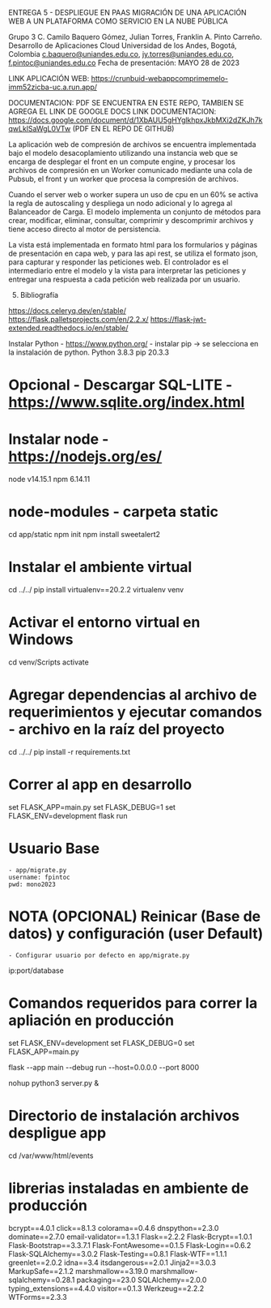 ENTREGA 5 - DESPLIEGUE EN PAAS MIGRACIÓN DE UNA APLICACIÓN WEB A UN PLATAFORMA COMO SERVICIO EN LA NUBE PÚBLICA

Grupo 3 C. Camilo Baquero Gómez, Julian Torres, Franklin A. Pinto Carreño. Desarrollo de Aplicaciones Cloud Universidad de los Andes, Bogotá, Colombia c.baquero@uniandes.edu.co, jy.torres@uniandes.edu.co, f.pintoc@uniandes.edu.co Fecha de presentación: MAYO 28 de 2023

LINK APLICACIÓN WEB: https://crunbuid-webappcomprimemelo-imm52zicba-uc.a.run.app/

DOCUMENTACION: PDF SE ENCUENTRA EN ESTE REPO, TAMBIEN SE AGREGA EL LINK DE GOOGLE DOCS LINK DOCUMENTACION: https://docs.google.com/document/d/1XbAUU5gHYglkhpxJkbMXi2dZKJh7kqwLklSaWgL0VTw (PDF EN EL REPO DE GITHUB)

La aplicación web de compresión de archivos se encuentra implementada bajo el modelo desacoplamiento utilizando una instancia web que se encarga de desplegar el front en un compute engine, y procesar los archivos de compresión en un Worker comunicado mediante una cola de Pubsub, el front y un worker que procesa la compresión de archivos.

Cuando el server web o worker supera un uso de cpu en un 60% se activa la regla de autoscaling y despliega un nodo adicional y lo agrega al Balanceador de Carga. El modelo implementa un conjunto de métodos para crear, modificar, eliminar, consultar, comprimir y descomprimir archivos y tiene acceso directo al motor de persistencia.

La vista está implementada en formato html para los formularios y páginas de presentación en capa web, y para las api rest, se utiliza el formato json, para capturar y responder las peticiones web. El controlador es el intermediario entre el modelo y la vista para interpretar las peticiones y entregar una respuesta a cada petición web realizada por un usuario.






5. Bibliografía


https://docs.celeryq.dev/en/stable/
https://flask.palletsprojects.com/en/2.2.x/
https://flask-jwt-extended.readthedocs.io/en/stable/






Instalar Python - https://www.python.org/  - instalar pip -> se selecciona en la instalación de python.
Python 3.8.3
pip 20.3.3

# Opcional - Descargar SQL-LITE - https://www.sqlite.org/index.html

# Instalar node - https://nodejs.org/es/
node v14.15.1
npm 6.14.11

# node-modules - carpeta static
cd app/static
npm init
npm install sweetalert2

# Instalar el ambiente virtual
cd ../../
pip install virtualenv==20.2.2
virtualenv venv

# Activar el entorno virtual en Windows
cd venv/Scripts
activate

# Agregar dependencias al archivo de requerimientos y ejecutar comandos - archivo en la raíz del proyecto 
cd ../../
pip install -r requirements.txt

# Correr al app en desarrollo
set FLASK_APP=main.py
set FLASK_DEBUG=1
set FLASK_ENV=development
flask run

# Usuario Base
    - app/migrate.py
    username: fpintoc
    pwd: mono2023
    
# NOTA (OPCIONAL) Reinicar (Base de datos) y configuración (user Default) 
    - Configurar usuario por defecto en app/migrate.py
ip:port/database

# Comandos requeridos para correr la apliación en producción


set FLASK_ENV=development
set FLASK_DEBUG=0
set FLASK_APP=main.py

flask --app main --debug run --host=0.0.0.0 --port 8000


nohup python3 server.py &


# Directorio de instalación archivos despligue app
 cd /var/www/html/events
 
# librerias instaladas en ambiente de producción
bcrypt==4.0.1
click==8.1.3
colorama==0.4.6
dnspython==2.3.0
dominate==2.7.0
email-validator==1.3.1
Flask==2.2.2
Flask-Bcrypt==1.0.1
Flask-Bootstrap==3.3.7.1
Flask-FontAwesome==0.1.5
Flask-Login==0.6.2
Flask-SQLAlchemy==3.0.2
Flask-Testing==0.8.1
Flask-WTF==1.1.1
greenlet==2.0.2
idna==3.4
itsdangerous==2.0.1
Jinja2==3.0.3
MarkupSafe==2.1.2
marshmallow==3.19.0
marshmallow-sqlalchemy==0.28.1
packaging==23.0
SQLAlchemy==2.0.0
typing_extensions==4.4.0
visitor==0.1.3
Werkzeug==2.2.2
WTForms==2.3.3
 
